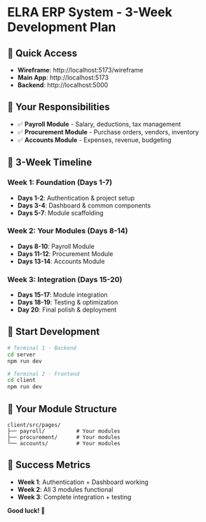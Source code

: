 # ELRA ERP System - 3-Week Development Plan

## 🎯 **Quick Access**

- **Wireframe**: http://localhost:5173/wireframe
- **Main App**: http://localhost:5173
- **Backend**: http://localhost:5000

## 👥 **Your Responsibilities**

- ✅ **Payroll Module** - Salary, deductions, tax management
- ✅ **Procurement Module** - Purchase orders, vendors, inventory
- ✅ **Accounts Module** - Expenses, revenue, budgeting

## 📅 **3-Week Timeline**

### **Week 1: Foundation (Days 1-7)**

- **Days 1-2**: Authentication & project setup
- **Days 3-4**: Dashboard & common components
- **Days 5-7**: Module scaffolding

### **Week 2: Your Modules (Days 8-14)**

- **Days 8-10**: Payroll Module
- **Days 11-12**: Procurement Module
- **Days 13-14**: Accounts Module

### **Week 3: Integration (Days 15-20)**

- **Days 15-17**: Module integration
- **Days 18-19**: Testing & optimization
- **Day 20**: Final polish & deployment

## 🚀 **Start Development**

```bash
# Terminal 1 - Backend
cd server
npm run dev

# Terminal 2 - Frontend
cd client
npm run dev
```

## 📁 **Your Module Structure**

```
client/src/pages/
├── payroll/          # Your modules
├── procurement/      # Your modules
└── accounts/         # Your modules
```

## 🎯 **Success Metrics**

- **Week 1**: Authentication + Dashboard working
- **Week 2**: All 3 modules functional
- **Week 3**: Complete integration + testing

**Good luck! 🚀**




